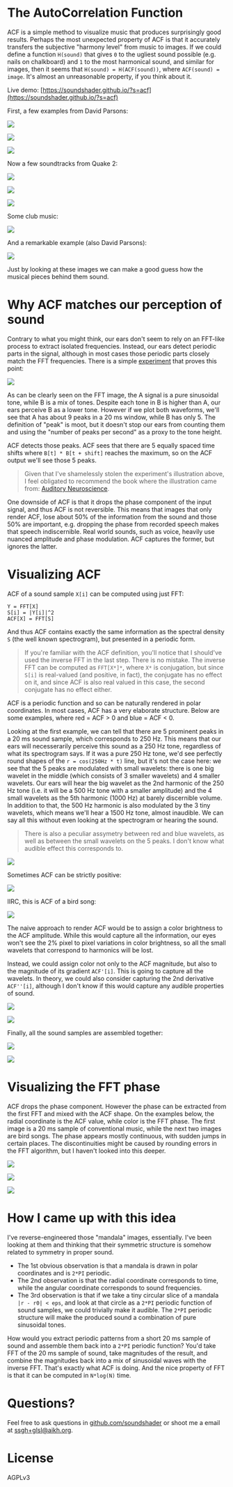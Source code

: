 # The AutoCorrelation Function

ACF is a simple method to visualize music that produces surprisingly good results. Perhaps the most unexpected property of ACF is that it accurately transfers the subjective "harmony level" from music to images. If we could define a function `H(sound)` that gives `0` to the ugliest sound possible (e.g. nails on chalkboard) and `1` to the most harmonical sound, and similar for images, then it seems that `H(sound) = H(ACF(sound))`, where `ACF(sound) = image`. It's almost an unreasonable property, if you think about it.

Live demo: [https://soundshader.github.io/?s=acf](https://soundshader.github.io/?s=acf)

First, a few examples from David Parsons:

![](../../pics/acf-1.png)

![](../../pics/acf-3.png)

![](../../pics/acf-4.png)

Now a few soundtracks from Quake 2:

![](../../pics/acf-6.png)

![](../../pics/acf-7.png)

![](../../pics/acf-8.png)

Some club music:

![](../../pics/acf-9.png)

And a remarkable example (also David Parsons):

![](../../pics/bowl-1.png)

Just by looking at these images we can make a good guess how the musical pieces behind them sound.

# Why ACF matches our perception of sound

Contrary to what you might think, our ears don't seem to rely on an FFT-like process to extract isolated frequencies. Instead, our ears detect periodic parts in the signal, although in most cases those periodic parts closely match the FFT frequencies. There is a simple [experiment](https://auditoryneuroscience.com/pitch/missing-fundamental-stimuli) that proves this point:

![](https://auditoryneuroscience.com/sites/default/files/missingFundamental2.png)

As can be clearly seen on the FFT image, the A signal is a pure sinusoidal tone, while B is a mix of tones. Despite each tone in B is higher than A, our ears perceive B as a lower tone. However if we plot both waveforms, we'll see that A has about 9 peaks in a 20 ms window, while B has only 5. The definition of "peak" is moot, but it doesn't stop our ears from counting them and using the "number of peaks per second" as a proxy to the tone height.

ACF detects those peaks. ACF sees that there are 5 equally spaced time shifts where `B[t] * B[t + shift]` reaches the maximum, so on the ACF output we'll see those 5 peaks.

> Given that I've shamelessly stolen the experiment's illustration above, I feel obligated to recommend the book where the illustration came from: [Auditory Neuroscience](https://auditoryneuroscience.com/book-preview).

One downside of ACF is that it drops the phase component of the input signal, and thus ACF is not reversible. This means that images that only render ACF, lose about 50% of the information from the sound and those 50% are important, e.g. dropping the phase from recorded speech makes that speech indiscernible. Real world sounds, such as voice, heavily use nuanced amplitude and phase modulation. ACF captures the former, but ignores the latter.

# Visualizing ACF

ACF of a sound sample `X[i]` can be computed using just FFT:

```
Y = FFT[X]
S[i] = |Y[i]|^2
ACF[X] = FFT[S]
```

And thus ACF contains exactly the same information as the spectral density `S` (the well known spectrogram), but presented in a periodic form.

> If you're familiar with the ACF definition, you'll notice that I should've used the inverse FFT in the last step. There is no mistake. The inverse FFT can be computed as `FFT[X*]*`, where `X*` is conjugation, but since `S[i]` is real-valued (and positive, in fact), the conjugate has no effect on it, and since ACF is also real valued in this case, the second conjugate has no effect either.

ACF is a periodic function and so can be naturally rendered in polar coordinates. In most cases, ACF has a very elaborate structure. Below are some examples, where red = ACF > 0 and blue = ACF < 0.

Looking at the first example, we can tell that there are 5 prominent peaks in a 20 ms sound sample, which corresponds to 250 Hz. This means that our ears will necesserarily perceive this sound as a 250 Hz tone, regardless of what its spectrogram says. If it was a pure 250 Hz tone, we'd see perfectly round shapes of the `r = cos(250Hz * t)` line, but it's not the case here: we see that the 5 peaks are modulated with small wavelets: there is one big wavelet in the middle (which consists of 3 smaller wavelets) and 4 smaller wavelets. Our ears will hear the big wavelet as the 2nd harmonic of the 250 Hz tone (i.e. it will be a 500 Hz tone with a smaller amplitude) and the 4 small wavelets as the 5th harmonic (1000 Hz) at barely discernible volume. In addition to that, the 500 Hz harmonic is also modulated by the 3 tiny wavelets, which means we'll hear a 1500 Hz tone, almost inaudible. We can say all this without even looking at the spectrogram or hearing the sound.

> There is also a peculiar assymetry between red and blue wavelets, as well as between the small wavelets on the 5 peaks. I don't know what audible effect this corresponds to.

![](../../pics/acf-c-1.png)

Sometimes ACF can be strictly positive:

![](../../pics/acf-c-2.png)

IIRC, this is ACF of a bird song:

![](../../pics/acf-c-3.png)

The naive approach to render ACF would be to assign a color brightness to the ACF amplitude. While this would capture all the information, our eyes won't see the 2% pixel to pixel variations in color brightness, so all the small wavelets that correspond to harmonics will be lost.

Instead, we could assign color not only to the ACF magnitude, but also to the magnitude of its gradient `ACF'[i]`. This is going to capture all the wavelets. In theory, we could also consider capturing the 2nd derivative `ACF''[i]`, although I don't know if this would capture any audible properties of sound.

![](../../pics/acf-c-4.png)

![](../../pics/acf-c-5.png)

Finally, all the sound samples are assembled together:

![](../../pics/acf-10.png)

![](../../pics/acf-11.png)

# Visualizing the FFT phase

ACF drops the phase component. However the phase can be extracted from the first FFT and mixed with the ACF shape. On the examples below, the radial coordinate is the ACF value, while color is the FFT phase. The first image is a 20 ms sample of conventional music, while the next two images are bird songs. The phase appears mostly continuous, with sudden jumps in certain places. The discontinuities might be caused by rounding errors in the FFT algorithm, but I haven't looked into this deeper.

![](../../pics/phase-1.png)

![](../../pics/phase-2.png)

![](../../pics/phase-3.png)

# How I came up with this idea

I've reverse-engineered those "mandala" images, essentially. I've been looking at them and thinking that their symmetric structure is somehow related to symmetry in proper sound.

- The 1st obvious observation is that a mandala is drawn in polar coordinates and is `2*PI` periodic.
- The 2nd observation is that the radial coordinate corresponds to time, while the angular coordinate corresponds to sound frequencies.
- The 3rd observation is that if we take a tiny circular slice of a mandala `|r - r0| < eps`, and look at that circle as a `2*PI` periodic function of sound samples, we could trivially make it audible. The `2*PI` periodic structure will make the produced sound a combination of pure sinusoidal tones.

How would you extract periodic patterns from a short 20 ms sample of sound and assemble them back into a `2*PI` periodic function? You'd take FFT of the 20 ms sample of sound, take magnitudes of the result, and combine the magnitudes back into a mix of sinusoidal waves with the inverse FFT. That's exactly what ACF is doing. And the nice property of FFT is that it can be computed in `N*log(N)` time.

# Questions?

Feel free to ask questions in [github.com/soundshader](https://github.com/soundshader/soundshader.github.io) or shoot me a email at [ssgh+glsl@aikh.org](mailto:ssgh@aikh.org).

# License

AGPLv3
